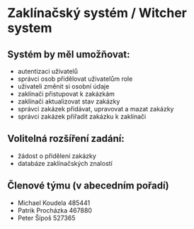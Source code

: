 # Zaklínačský systém / Witcher system

## Systém by měl umožňovat:
- autentizaci uživatelů
- správci osob přidělovat uživatelům role
- uživateli změnit si osobní údaje
- zaklínači přistupovat k zakázkám
- zaklínači aktualizovat stav zakázky
- správci zakázek přidávat, upravovat a mazat zakázky
- správci zakázek přiřadit zakázku k zaklínači

## Volitelná rozšíření zadání:
- žádost o přidělení zakázky
- databáze zaklínačských znalostí

## Členové týmu (v abecedním pořadí)
- Michael Koudela 485441
- Patrik Procházka 467880
- Peter Šípoš 527365
